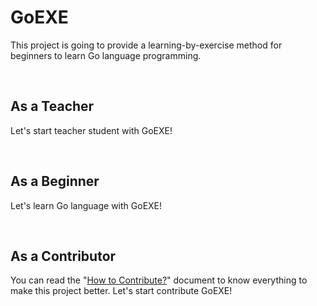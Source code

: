 GoEXE
=====

This project is going to provide a learning-by-exercise method for beginners to learn Go language programming.

<br/>

As a Teacher
----------------------
Let's start teacher student with GoEXE!

<br/>

As a Beginner
----------------------
Let's learn Go language with GoEXE!

<br/>

As a Contributor
----------------------
You can read the "[How to Contribute?](/doc/HowToContribute.md)" document to know everything to make this project better. Let's start contribute GoEXE!
